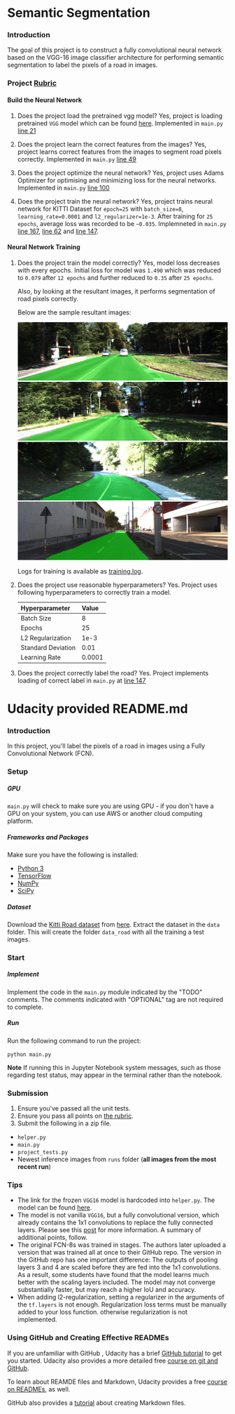 # Semantic Segmentation

### Introduction

The goal of this project is to construct a fully convolutional neural network based on the VGG-16 image classifier architecture for performing semantic segmentation to label the pixels of a road in images.

### Project [Rubric](https://review.udacity.com/#!/rubrics/989/view)

#### Build the Neural Network

1. Does the project load the pretrained vgg model?
   Yes, project is loading pretrained `VGG` model which can be found [here](https://s3-us-west-1.amazonaws.com/udacity-selfdrivingcar/vgg.zip).
   Implemented in `main.py` [line 21](https://github.com/jinay1991/CarND-Semantic-Segmentation/blob/master/main.py#L21)

2. Does the project learn the correct features from the images?
   Yes, project learns correct features from the images to segment road pixels correctly. Implemented in `main.py` [line 49](https://github.com/jinay1991/CarND-Semantic-Segmentation/blob/master/main.py#L49)

3. Does the project optimize the neural network?
   Yes, project uses Adams Optimizer for optimising and minimizing loss for the neural networks. Implemented in `main.py` [line 100](https://github.com/jinay1991/CarND-Semantic-Segmentation/blob/master/main.py#L100)

4. Does the project train the neural network?
   Yes, project trains neural network for KITTI Dataset for `epoch=25` with `batch_size=8`, `learning_rate=0.0001` and `l2_regularizer=1e-3`. After training for `25 epochs`, average loss was recorded to be `~0.035`. Implemneted in `main.py` [line 167](https://github.com/jinay1991/CarND-Semantic-Segmentation/blob/master/main.py#L167), [line 62](https://github.com/jinay1991/CarND-Semantic-Segmentation/blob/master/main.py#L62) and [line 147](https://github.com/jinay1991/CarND-Semantic-Segmentation/blob/master/main.py#L147).

#### Neural Network Training

1. Does the project train the model correctly?
   Yes, model loss decreases with every epochs. Initial loss for model was `1.490` which was reduced to `0.079` after `12 epochs` and further reduced to `0.35` after `25 epochs`.

   Also, by looking at the resultant images, it performs segmentation of road pixels correctly.

   Below are the sample resultant images:

   ![image1](runs/1541076977.1332216/um_000007.png)
   ![image2](runs/1541076977.1332216/um_000008.png)
   ![image3](runs/1541076977.1332216/um_000090.png)
   ![image4](runs/1541076977.1332216/um_000067.png)

   Logs for training is available as [training.log](https://github.com/jinay1991/CarND-Semantic-Segmentation/blob/master/training.log).

2. Does the project use reasonable hyperparameters?
   Yes. Project uses following hyperparameters to correctly train a model.

    | Hyperparameter     | Value  |
    | ------------------ | ------ |
    | Batch Size         | 8      |
    | Epochs             | 25     |
    | L2 Regularization  | 1e-3   |
    | Standard Deviation | 0.01   |
    | Learning Rate      | 0.0001 |

3. Does the project correctly label the road?
   Yes. Project implements loading of correct label in `main.py` at [line 147](https://github.com/jinay1991/CarND-Semantic-Segmentation/blob/master/main.py#L147)

# Udacity provided README.md

### Introduction
In this project, you'll label the pixels of a road in images using a Fully Convolutional Network (FCN).

### Setup
##### GPU
`main.py` will check to make sure you are using GPU - if you don't have a GPU on your system, you can use AWS or another cloud computing platform.
##### Frameworks and Packages
Make sure you have the following is installed:
 - [Python 3](https://www.python.org/)
 - [TensorFlow](https://www.tensorflow.org/)
 - [NumPy](http://www.numpy.org/)
 - [SciPy](https://www.scipy.org/)
##### Dataset
Download the [Kitti Road dataset](http://www.cvlibs.net/datasets/kitti/eval_road.php) from [here](http://www.cvlibs.net/download.php?file=data_road.zip).  Extract the dataset in the `data` folder.  This will create the folder `data_road` with all the training a test images.

### Start
##### Implement
Implement the code in the `main.py` module indicated by the "TODO" comments.
The comments indicated with "OPTIONAL" tag are not required to complete.
##### Run
Run the following command to run the project:
```
python main.py
```
**Note** If running this in Jupyter Notebook system messages, such as those regarding test status, may appear in the terminal rather than the notebook.

### Submission
1. Ensure you've passed all the unit tests.
2. Ensure you pass all points on [the rubric](https://review.udacity.com/#!/rubrics/989/view).
3. Submit the following in a zip file.
 - `helper.py`
 - `main.py`
 - `project_tests.py`
 - Newest inference images from `runs` folder  (**all images from the most recent run**)

 ### Tips
- The link for the frozen `VGG16` model is hardcoded into `helper.py`.  The model can be found [here](https://s3-us-west-1.amazonaws.com/udacity-selfdrivingcar/vgg.zip).
- The model is not vanilla `VGG16`, but a fully convolutional version, which already contains the 1x1 convolutions to replace the fully connected layers. Please see this [post](https://s3-us-west-1.amazonaws.com/udacity-selfdrivingcar/forum_archive/Semantic_Segmentation_advice.pdf) for more information.  A summary of additional points, follow.
- The original FCN-8s was trained in stages. The authors later uploaded a version that was trained all at once to their GitHub repo.  The version in the GitHub repo has one important difference: The outputs of pooling layers 3 and 4 are scaled before they are fed into the 1x1 convolutions.  As a result, some students have found that the model learns much better with the scaling layers included. The model may not converge substantially faster, but may reach a higher IoU and accuracy.
- When adding l2-regularization, setting a regularizer in the arguments of the `tf.layers` is not enough. Regularization loss terms must be manually added to your loss function. otherwise regularization is not implemented.

### Using GitHub and Creating Effective READMEs
If you are unfamiliar with GitHub , Udacity has a brief [GitHub tutorial](http://blog.udacity.com/2015/06/a-beginners-git-github-tutorial.html) to get you started. Udacity also provides a more detailed free [course on git and GitHub](https://www.udacity.com/course/how-to-use-git-and-github--ud775).

To learn about REAMDE files and Markdown, Udacity provides a free [course on READMEs](https://www.udacity.com/courses/ud777), as well.

GitHub also provides a [tutorial](https://guides.github.com/features/mastering-markdown/) about creating Markdown files.
